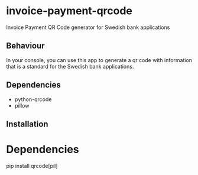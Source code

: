 # invoice-payment-qrcode
Invoice Payment QR Code generator for Swedish bank applications

## Behaviour
In your console, you can use this app to generate a qr code with information that is a standard for the Swedish bank applications.

## Dependencies
- python-qrcode
- pillow

## Installation
# Dependencies
pip install qrcode[pil]
